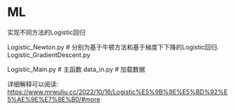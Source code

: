 # ML
实现不同方法的Logistic回归

Logistic_Newton.py # 分别为基于牛顿方法和基于梯度下下降的Logistic回归.
Logistic_GradientDescent.py

Logistic_Main.py # 主函数
data_in.py # 加载数据

详细解释可以阅读:
https://www.mrwuliu.cc/2022/10/16/Logistic%E5%9B%9E%E5%BD%92%E5%AE%9E%E7%8E%B0/#more
